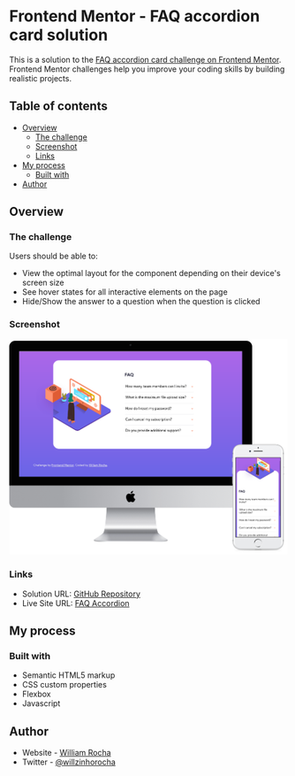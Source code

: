 # Frontend Mentor - FAQ accordion card solution

This is a solution to the [FAQ accordion card challenge on Frontend Mentor](https://www.frontendmentor.io/challenges/faq-accordion-card-XlyjD0Oam). Frontend Mentor challenges help you improve your coding skills by building realistic projects.

## Table of contents

- [Overview](#overview)
  - [The challenge](#the-challenge)
  - [Screenshot](#screenshot)
  - [Links](#links)
- [My process](#my-process)
  - [Built with](#built-with)
- [Author](#author)

## Overview

### The challenge

Users should be able to:

- View the optimal layout for the component depending on their device's screen size
- See hover states for all interactive elements on the page
- Hide/Show the answer to a question when the question is clicked

### Screenshot

![](./assets/images/preview.png "Screenshot")

### Links

- Solution URL: [GitHub Repository](https://github.com/WillzinhoRocha/FAQ-Accordion-Card)
- Live Site URL: [FAQ Accordion](http://faq-accordion-card-eight-flax.vercel.app/)

## My process

### Built with

- Semantic HTML5 markup
- CSS custom properties
- Flexbox
- Javascript

## Author

- Website - [William Rocha](https://github.com/WillzinhoRocha)
- Twitter - [@willzinhorocha](https://twitter.com/willzinhorocha)
